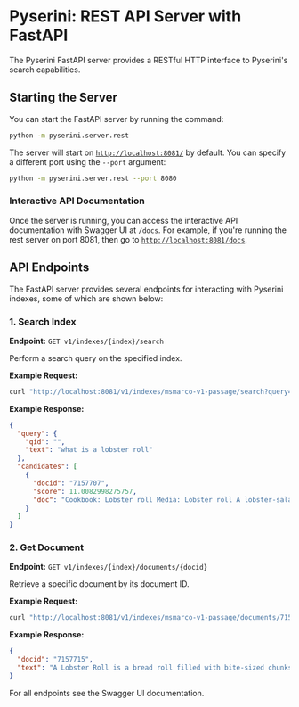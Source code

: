 # Pyserini: REST API Server with FastAPI

The Pyserini FastAPI server provides a RESTful HTTP interface to Pyserini's search capabilities. 

## Starting the Server

You can start the FastAPI server by running the command:

```bash
python -m pyserini.server.rest
```

The server will start on [`http://localhost:8081/`](http://localhost:8081/) by default. You can specify a different port using the `--port` argument:

```bash
python -m pyserini.server.rest --port 8080
```

### Interactive API Documentation

Once the server is running, you can access the interactive API documentation with Swagger UI at `/docs`. 
For example, if you're running the rest server on port 8081, then go to [`http://localhost:8081/docs`](http://localhost:8081/docs).

## API Endpoints

The FastAPI server provides several endpoints for interacting with Pyserini indexes, some of which are shown below:

### 1. Search Index

**Endpoint:** `GET v1/indexes/{index}/search`

Perform a search query on the specified index.

**Example Request:**

```bash
curl "http://localhost:8081/v1/indexes/msmarco-v1-passage/search?query=what%20is%20a%20lobster%20roll&hits=1"
```

**Example Response:**

```json
{
  "query": {
    "qid": "",
    "text": "what is a lobster roll"
  },
  "candidates": [
    {
      "docid": "7157707",
      "score": 11.0082998275757,
      "doc": "Cookbook: Lobster roll Media: Lobster roll A lobster-salad style roll from The Lobster Roll in Amagansett, New York on the Eastern End of Long Island A lobster roll is a fast-food sandwich native to New England made of lobster meat served on a grilled hot dog-style bun with the opening on the top rather than the side. The filling may also contain butter, lemon juice, salt and black pepper, with variants made in other parts of New England replacing the butter with mayonnaise. Others contain diced celery or scallion. Potato chips or french fries are the typical sides."
    }
  ]
}
```

### 2. Get Document

**Endpoint:** `GET v1/indexes/{index}/documents/{docid}`

Retrieve a specific document by its document ID.

**Example Request:**

```bash
curl "http://localhost:8081/v1/indexes/msmarco-v1-passage/documents/7157715"
```

**Example Response:**

```json
{
  "docid": "7157715",
  "text": "A Lobster Roll is a bread roll filled with bite-sized chunks of lobster meat. Lobster Rolls are made on the Atlantic coast of North America, from the New England area of the United States on up into the Maritimes areas of Canada."
}
```

For all endpoints see the Swagger UI documentation.
